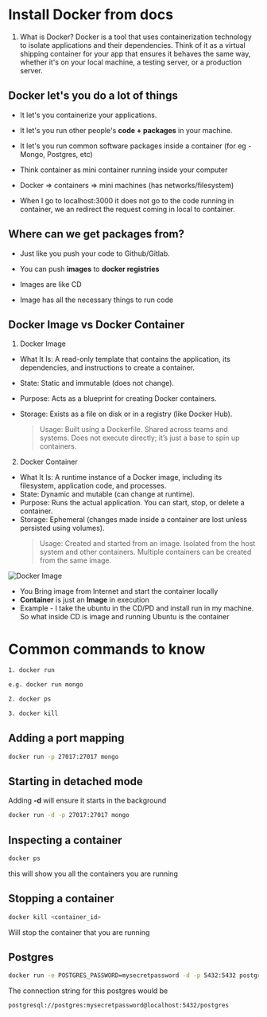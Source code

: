 # Install Docker from docs

1. What is Docker?
   Docker is a tool that uses containerization technology to isolate applications and their dependencies. Think of it as a virtual shipping container for your app that ensures it behaves the same way, whether it's on your local machine, a testing server, or a production server.

## Docker let's you do a lot of things

- It let's you containerize your applications.
- It let's you run other people's **code + packages** in your machine.
- It let's you run common software packages inside a container (for eg - Mongo, Postgres, etc)
- Think container as mini container running inside your computer

- Docker => containers => mini machines (has networks/filesystem)
- When I go to localhost:3000 it does not go to the code running in container, we an redirect the request coming in local to container.

## Where can we get packages from?

- Just like you push your code to Github/Gitlab.
- You can push **images** to **docker registries**

- Images are like CD
- Image has all the necessary things to run code

## Docker Image vs Docker Container

1. Docker Image

- What It Is: A read-only template that contains the application, its dependencies, and instructions to create a container.
- State: Static and immutable (does not change).
- Purpose: Acts as a blueprint for creating Docker containers.
- Storage: Exists as a file on disk or in a registry (like Docker Hub).

  > Usage:
  > Built using a Dockerfile.
  > Shared across teams and systems.
  > Does not execute directly; it’s just a base to spin up containers.

2. Docker Container

- What It Is: A runtime instance of a Docker image, including its filesystem, application code, and processes.
- State: Dynamic and mutable (can change at runtime).
- Purpose: Runs the actual application. You can start, stop, or delete a container.
- Storage: Ephemeral (changes made inside a container are lost unless persisted using volumes).
  > Usage:
  > Created and started from an image.
  > Isolated from the host system and other containers.
  > Multiple containers can be created from the same image.

![Docker Image](https://drive.google.com/uc?id=11hq8olusPU7rIQ0C3-t2P32k7_C810d3)

- You Bring image from Internet and start the container locally
- **Container** is just an **Image** in execution
- Example - I take the ubuntu in the CD/PD and install run in my machine. So what inside CD is image and running Ubuntu is the container

# Common commands to know

```sh
1. docker run

e.g. docker run mongo
```

```sh
2. docker ps
```

```sh
3. docker kill
```

## Adding a port mapping

```sh
docker run -p 27017:27017 mongo
```

## Starting in detached mode

Adding **-d** will ensure it starts in the background

```sh
docker run -d -p 27017:27017 mongo
```

## Inspecting a container

```sh
docker ps
```

this will show you all the containers you are running

## Stopping a container

```sh
docker kill <container_id>
```

Will stop the container that you are running

## Postgres

```sh
docker run -e POSTGRES_PASSWORD=mysecretpassword -d -p 5432:5432 postgres
```

The connection string for this postgres would be

```sh
postgresql://postgres:mysecretpassword@localhost:5432/postgres
```
